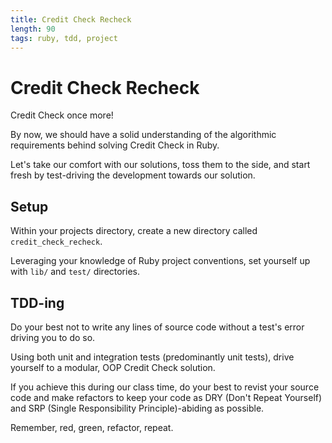 ```yaml
---
title: Credit Check Recheck
length: 90
tags: ruby, tdd, project
---
```


# Credit Check Recheck

Credit Check once more!

By now, we should have a solid understanding of the algorithmic requirements behind solving Credit Check in Ruby.

Let's take our comfort with our solutions, toss them to the side, and start fresh by test-driving the development towards our solution.

## Setup

Within your projects directory, create a new directory called `credit_check_recheck`.

Leveraging your knowledge of Ruby project conventions, set yourself up with `lib/` and `test/` directories.

## TDD-ing

Do your best not to write any lines of source code without a test's error driving you to do so.

Using both unit and integration tests (predominantly unit tests), drive yourself to a modular, OOP Credit Check solution.

If you achieve this during our class time, do your best to revist your source code and make refactors to keep your code as DRY (Don't Repeat Yourself) and SRP (Single Responsibility Principle)-abiding as possible.

Remember, red, green, refactor, repeat.
